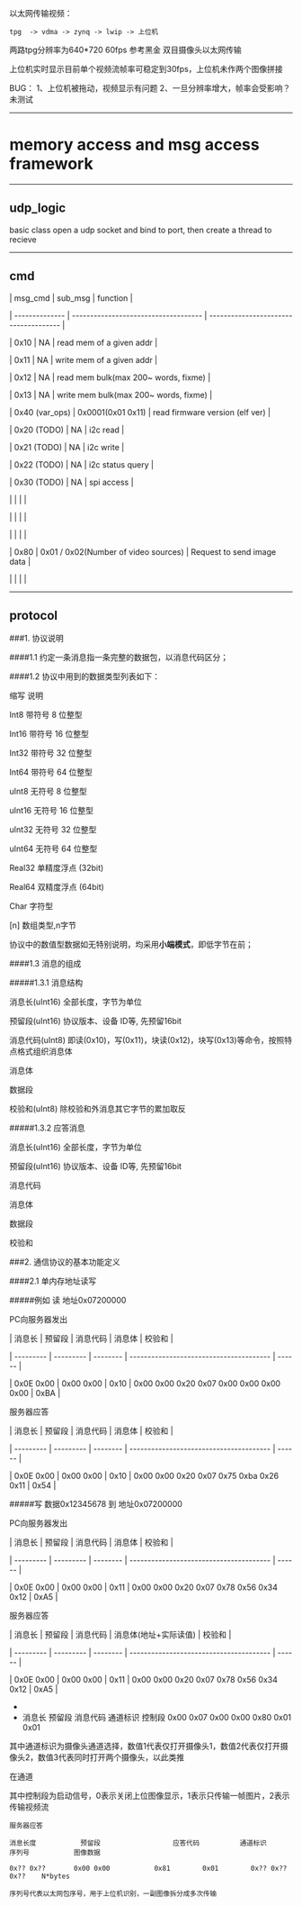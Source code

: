 以太网传输视频：

    tpg  -> vdma -> zynq -> lwip -> 上位机
两路tpg分辨率为640*720 60fps
参考黑金 双目摄像头以太网传输

上位机实时显示目前单个视频流帧率可稳定到30fps，上位机未作两个图像拼接

BUG：
    1、上位机被拖动，视频显示有问题
    2、一旦分辨率增大，帧率会受影响？未测试

---

# memory access and msg access framework

---

## udp_logic

basic class open a udp socket and bind to port, then create a thread to recieve

---

## cmd

| msg_cmd        | sub_msg                              | function                              |

| -------------- | ------------------------------------ | ------------------------------------- |

| 0x10           | NA                                   | read mem of a given addr              |

| 0x11           | NA                                   | write mem of a given addr             |

| 0x12           | NA                                   | read mem bulk(max 200~ words, fixme)  |

| 0x13           | NA                                   | write mem bulk(max 200~ words, fixme) |

| 0x40 (var_ops) | 0x0001(0x01 0x11)                    | read firmware version (elf ver)       |

| 0x20 (TODO)    | NA                                   | i2c read                              |

| 0x21 (TODO)    | NA                                   | i2c write                             |

| 0x22 (TODO)    | NA                                   | i2c status query                      |

| 0x30 (TODO)    | NA                                   | spi access                            |

|                |                                      |                                       |

|                |                                      |                                       |

|                |                                      |                                       |

| 0x80           | 0x01 / 0x02(Number of video sources) | Request to send image data            |

|                |                                      |                                       |

---

## protocol

###1. 协议说明

####1.1 约定一条消息指一条完整的数据包，以消息代码区分；

####1.2 协议中用到的数据类型列表如下：

缩写 说明

Int8 带符号 8 位整型

Int16 带符号 16 位整型

Int32 带符号 32 位整型

Int64 带符号 64 位整型

uInt8 无符号 8 位整型

uInt16 无符号 16 位整型

uInt32 无符号 32 位整型

uInt64 无符号 64 位整型

Real32 单精度浮点 (32bit)

Real64 双精度浮点 (64bit)

Char 字符型

[n] 数组类型,n字节

协议中的数值型数据如无特别说明，均采用**小端模式**，即低字节在前；

####1.3 消息的组成

#####1.3.1 消息结构

消息长(uInt16) 全部长度，字节为单位

预留段(uInt16) 协议版本、设备 ID等, 先预留16bit

消息代码(uInt8) 即读(0x10)，写(0x11)，块读(0x12)，块写(0x13)等命令，按照特点格式组织消息体

消息体

数据段

校验和(uInt8)  除校验和外消息其它字节的累加取反

#####1.3.2 应答消息

消息长(uInt16) 全部长度，字节为单位

预留段(uInt16) 协议版本、设备 ID等, 先预留16bit

消息代码

消息体

数据段

校验和

###2. 通信协议的基本功能定义

####2.1 单内存地址读写

#####例如 读 地址0x07200000

PC向服务器发出

| 消息长    | 预留段    | 消息代码 | 消息体                                  | 校验和 |

| --------- | --------- | -------- | --------------------------------------- | ------ |

| 0x0E 0x00 | 0x00 0x00 | 0x10     | 0x00 0x00 0x20 0x07 0x00 0x00 0x00 0x00 | 0xBA   |

服务器应答

| 消息长    | 预留段    | 消息代码 | 消息体                                  | 校验和 |

| --------- | --------- | -------- | --------------------------------------- | ------ |

| 0x0E 0x00 | 0x00 0x00 | 0x10     | 0x00 0x00 0x20 0x07 0x75 0xba 0x26 0x11 | 0x54   |

#####写 数据0x12345678 到 地址0x07200000

PC向服务器发出

| 消息长    | 预留段    | 消息代码 | 消息体                                  | 校验和 |

| --------- | --------- | -------- | --------------------------------------- | ------ |

| 0x0E 0x00 | 0x00 0x00 | 0x11     | 0x00 0x00 0x20 0x07 0x78 0x56 0x34 0x12 | 0xA5   |

服务器应答

| 消息长    | 预留段    | 消息代码 | 消息体(地址+实际读值)                   | 校验和 |

| --------- | --------- | -------- | --------------------------------------- | ------ |

| 0x0E 0x00 | 0x00 0x00 | 0x11     | 0x00 0x00 0x20 0x07 0x78 0x56 0x34 0x12 | 0xA5   |

* 
* 消息长		 预留段		 消息代码		通道标识		控制段
  0x00 0x07	 0x00 0x00	 0x80		   0x01 		  0x01

其中通道标识为摄像头通道选择，数值1代表仅打开摄像头1，数值2代表仅打开摄像头2，数值3代表同时打开两个摄像头，以此类推

在通道

其中控制段为启动信号，0表示关闭上位图像显示，1表示只传输一帧图片，2表示传输视频流

    服务器应答

    消息长度           预留段                  应答代码          通道标识           序列号       	   图像数据

    0x?? 0x??	    0x00 0x00	        0x81		0x01 		0x?? 0x?? 0x??    N*bytes

    序列号代表以太网包序号，用于上位机识别，一副图像拆分成多次传输
